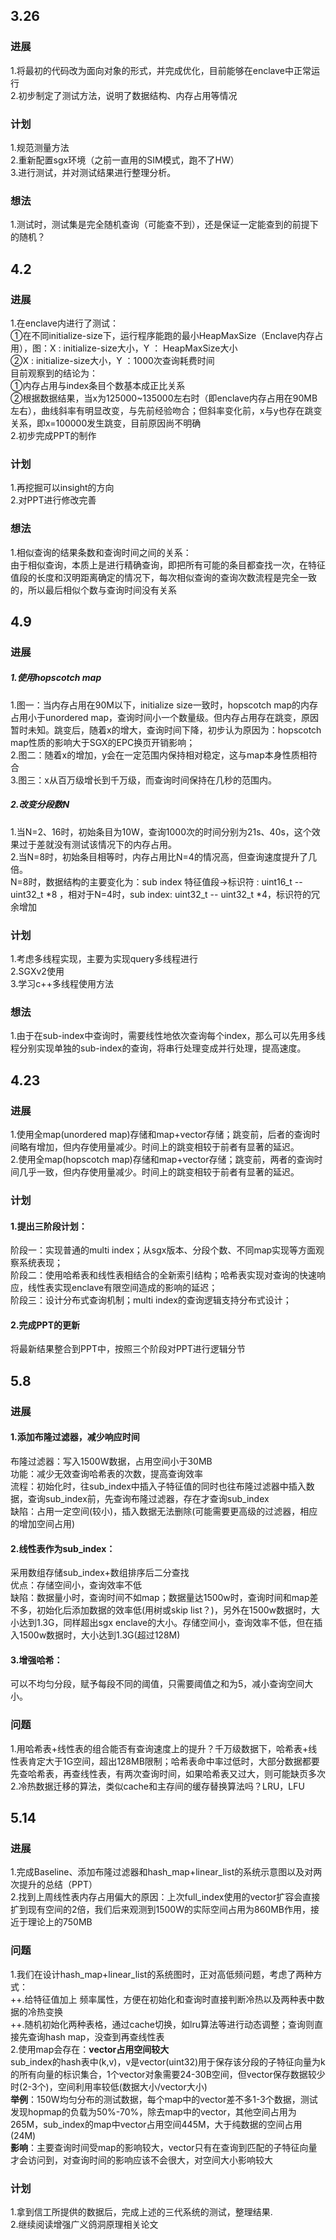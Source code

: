 ## 3.26
### 进展
1.将最初的代码改为面向对象的形式，并完成优化，目前能够在enclave中正常运行  
2.初步制定了测试方法，说明了数据结构、内存占用等情况  
### 计划
1.规范测量方法  
2.重新配置sgx环境（之前一直用的SIM模式，跑不了HW）  
3.进行测试，并对测试结果进行整理分析。
### 想法
1.测试时，测试集是完全随机查询（可能查不到），还是保证一定能查到的前提下的随机？

## 4.2
### 进展
1.在enclave内进行了测试：  
    ①在不同initialize-size下，运行程序能跑的最小HeapMaxSize（Enclave内存占用），图：X : initialize-size大小，Y ： HeapMaxSize大小  
    ②X : initialize-size大小，Y ：1000次查询耗费时间  
    目前观察到的结论为：  
    ①内存占用与index条目个数基本成正比关系  
    ②根据数据结果，当x为125000~135000左右时（即enclave内存占用在90MB左右），曲线斜率有明显改变，与先前经验吻合；但斜率变化前，x与y也存在跳变关系，即x=100000发生跳变，目前原因尚不明确  
2.初步完成PPT的制作
### 计划
1.再挖掘可以insight的方向  
2.对PPT进行修改完善  
### 想法  
1.相似查询的结果条数和查询时间之间的关系：  
    由于相似查询，本质上是进行精确查询，即把所有可能的条目都查找一次，在特征值段的长度和汉明距离确定的情况下，每次相似查询的查询次数流程是完全一致的，所以最后相似个数与查询时间没有关系

## 4.9
### 进展
##### 1.使用hopscotch map
1.图一：当内存占用在90M以下，initialize size一致时，hopscotch map的内存占用小于unordered map，查询时间小一个数量级。但内存占用存在跳变，原因暂时未知。跳变后，随着x的增大，查询时间下降，初步认为原因为：hopscotch map性质的影响大于SGX的EPC换页开销影响；  
2.图二：随着x的增加，y会在一定范围内保持相对稳定，这与map本身性质相符合  
3.图三：x从百万级增长到千万级，而查询时间保持在几秒的范围内。  
##### 2.改变分段数N
1.当N=2、16时，初始条目为10W，查询1000次的时间分别为21s、40s，这个效果过于差就没有测试该情况下的内存占用。  
2.当N=8时，初始条目相等时，内存占用比N=4的情况高，但查询速度提升了几倍。  
N=8时，数据结构的主要变化为：sub index 特征值段->标识符 : uint16_t -- uint32_t *8 ，相对于N=4时，sub index: uint32_t -- uint32_t *4，标识符的冗余增加
### 计划
1.考虑多线程实现，主要为实现query多线程进行  
2.SGXv2使用  
3.学习c++多线程使用方法
### 想法
1.由于在sub-index中查询时，需要线性地依次查询每个index，那么可以先用多线程分别实现单独的sub-index的查询，将串行处理变成并行处理，提高速度。

## 4.23  
### 进展 
1.使用全map(unordered map)存储和map+vector存储；跳变前，后者的查询时间略有增加，但内存使用量减少。时间上的跳变相较于前者有显著的延迟。  
2.使用全map(hopscotch map)存储和map+vector存储；跳变前，两者的查询时间几乎一致，但内存使用量减少。时间上的跳变相较于前者有显著的延迟。  
### 计划  
#### 1.提出三阶段计划：  
阶段一：实现普通的multi index；从sgx版本、分段个数、不同map实现等方面观察系统表现；  
阶段二：使用哈希表和线性表相结合的全新索引结构；哈希表实现对查询的快速响应，线性表实现enclave有限空间造成的影响的延迟；  
阶段三：设计分布式查询机制；multi index的查询逻辑支持分布式设计；  
#### 2.完成PPT的更新  
将最新结果整合到PPT中，按照三个阶段对PPT进行逻辑分节

## 5.8  
### 进展  
#### 1.添加布隆过滤器，减少响应时间  
布隆过滤器：写入1500W数据，占用空间小于30MB  
功能：减少无效查询哈希表的次数，提高查询效率  
流程：初始化时，往sub_index中插入子特征值的同时也往布隆过滤器中插入数据，查询sub_index前，先查询布隆过滤器，存在才查询sub_index  
缺陷：占用一定空间(较小)，插入数据无法删除(可能需要更高级的过滤器，相应的增加空间占用)  
#### 2.线性表作为sub_index：  
采用数组存储sub_index+数组排序后二分查找  
优点：存储空间小，查询效率不低  
缺陷：数据量小时，查询时间不如map；数据量达1500w时，查询时间和map差不多，初始化后添加数据的效率低(用树或skip list？)，另外在1500w数据时，大小达到1.3G，同样超出sgx enclave的大小。存储空间小，查询效率不低，但在插入1500w数据时，大小达到1.3G(超过128M)  
#### 3.增强哈希：  
可以不均匀分段，赋予每段不同的阈值，只需要阈值之和为5，减小查询空间大小。  
### 问题
1.用哈希表+线性表的组合能否有查询速度上的提升？千万级数据下，哈希表+线性表肯定大于1G空间，超出128MB限制；哈希表命中率过低时，大部分数据都要先查哈希表，再查线性表，有两次查询时间，如果哈希表又过大，则可能缺页多次  
2.冷热数据迁移的算法，类似cache和主存间的缓存替换算法吗？LRU，LFU

## 5.14
### 进展  
1.完成Baseline、添加布隆过滤器和hash_map+linear_list的系统示意图以及对两次提升的总结（PPT）  
2.找到上周线性表内存占用偏大的原因：上次full_index使用的vector扩容会直接扩到现有空间的2倍，我们后来观测到1500W的实际空间占用为860MB作用，接近于理论上的750MB  
### 问题  
1.我们在设计hash_map+linear_list的系统图时，正对高低频问题，考虑了两种方式：  
++.给特征值加上 频率属性，方便在初始化和查询时直接判断冷热以及两种表中数据的冷热变换  
++.随机初始化两种表格，通过cache切换，如lru算法等进行动态调整；查询则直接先查询hash map，没查到再查线性表  
2.使用map会存在：**vector占用空间较大**  
sub_index的hash表中(k,v)，v是vector(uint32)用于保存该分段的子特征向量为k的所有向量的标识集合，1个vector对象需要24-30B空间，但vector保存数据较少时(2-3个)，空间利用率较低(数据大小/vector大小)  
**举例**：150W均匀分布的测试数据，每个map中的vector差不多1-3个数据，测试发现hopmap的负载为50%-70%，除去map中的vector，其他空间占用为265M，sub_index的map中vector占用空间445M，大于纯数据的空间占用(24M)  
**影响**：主要查询时间受map的影响较大，vector只有在查询到匹配的子特征向量才会访问到，对查询时间的影响应该不会很大，对空间大小影响较大
### 计划  
1.拿到信工所提供的数据后，完成上述的三代系统的测试，整理结果.  
2.继续阅读增强广义鸽洞原理相关论文